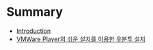 # Summary

* [Introduction](README.md)
* [VMWare Player의 쉬운 설치를 이용한 우분투 설치](installUbuntuUsingEasyInstallOnVmwarePlayer.md)

